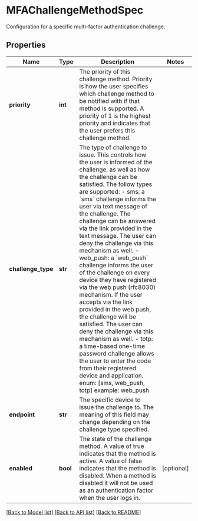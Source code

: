 # MFAChallengeMethodSpec

Configuration for a specific multi-factor authentication challenge.
## Properties
Name | Type | Description | Notes
------------ | ------------- | ------------- | -------------
**priority** | **int** | The priority of this challenge method. Priority is how the user specifies which challenge method to be notified with if that method is supported.  A priority of 1 is the highest priority and indicates that the user prefers this challenge method. | 
**challenge_type** | **str** | The type of challenge to issue. This controls how the user is informed of the challenge, as well as how the challenge can be satisfied. The follow types are supported:   - sms:  a &#x60;sms&#x60; challenge informs the user via text message of the challenge. The challenge can     be answered via the link provided in the text message. The user can deny the challenge via this     mechanism as well.   - web_push: a &#x60;web_push&#x60; challenge informs the user of the challenge on every device they have   registered via the web push (rfc8030) mechanism. If the user accepts via the link provided in   the web push, the challenge will be satisfied. The user can deny the challenge via this   mechanism as well.   - totp: a time-based one-time password challenge allows the user to enter the code from their registered   device and application. enum: [sms, web_push, totp] example: web_push  | 
**endpoint** | **str** | The specific device to issue the challenge to. The meaning of this field may change depending on the challenge type specified. | 
**enabled** | **bool** | The state of the challenge method. A value of true indicates that the method is active. A value of false indicates that the method is disabled. When a method is disabled it will not be used as an authentication factor when the user logs in.  | [optional] 

[[Back to Model list]](../README.md#documentation-for-models) [[Back to API list]](../README.md#documentation-for-api-endpoints) [[Back to README]](../README.md)



